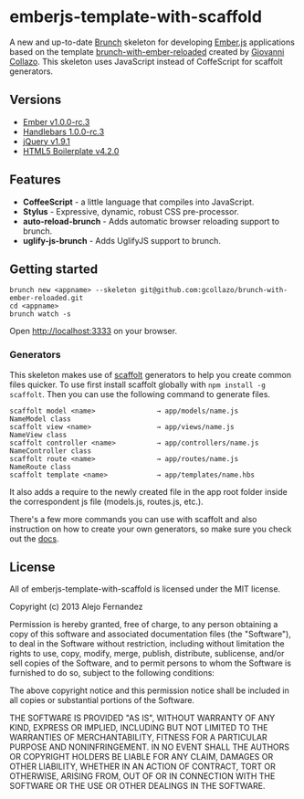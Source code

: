 # emberjs-template-with-scaffold
A new and up-to-date [Brunch](http://brunch.io) skeleton for developing [Ember.js](http://emberjs.com) applications based on the template [brunch-with-ember-reloaded](https://github.com/gcollazo/brunch-with-ember-reloaded) created by [Giovanni Collazo](https://github.com/gcollazo).
This skeleton uses JavaScript instead of CoffeScript for scaffolt generators.

## Versions
- [Ember v1.0.0-rc.3](http://emberjs.com)
- [Handlebars 1.0.0-rc.3](http://handlebarsjs.com)
- [jQuery v1.9.1](http://jquery.com)
- [HTML5 Boilerplate v4.2.0](http://html5boilerplate.com)

## Features
- **CoffeeScript** - a little language that compiles into JavaScript.
- **Stylus** - Expressive, dynamic, robust CSS pre-processor.
- **auto-reload-brunch** - Adds automatic browser reloading support to brunch.
- **uglify-js-brunch** - Adds UglifyJS support to brunch.

## Getting started

```
brunch new <appname> --skeleton git@github.com:gcollazo/brunch-with-ember-reloaded.git
cd <appname>
brunch watch -s
```
Open [http://localhost:3333](http://localhost:3333) on your browser.

### Generators
This skeleton makes use of [scaffolt](https://github.com/paulmillr/scaffolt#readme) generators to help you create common files quicker. To use first install scaffolt globally with `npm install -g scaffolt`. Then you can use the following command to generate files.

```
scaffolt model <name> 				→ app/models/name.js			NameModel class
scaffolt view <name>				→ app/views/name.js			NameView class
scaffolt controller <name> 			→ app/controllers/name.js	NameController class
scaffolt route <name> 				→ app/routes/name.js			NameRoute class
scaffolt template <name> 			→ app/templates/name.hbs
```
It also adds a require to the newly created file in the app root folder inside the correspondent js file (models.js, routes.js, etc.).

There's a few more commands you can use with scaffolt and also instruction on how to create your own generators, so make sure you check out the [docs](https://github.com/paulmillr/scaffolt#readme).


## License
All of emberjs-template-with-scaffold is licensed under the MIT license.

Copyright (c) 2013 Alejo Fernandez

Permission is hereby granted, free of charge, to any person obtaining a copy of this software and associated documentation files (the "Software"), to deal in the Software without restriction, including without limitation the rights to use, copy, modify, merge, publish, distribute, sublicense, and/or sell copies of the Software, and to permit persons to whom the Software is furnished to do so, subject to the following conditions:

The above copyright notice and this permission notice shall be included in all copies or substantial portions of the Software.

THE SOFTWARE IS PROVIDED "AS IS", WITHOUT WARRANTY OF ANY KIND, EXPRESS OR IMPLIED, INCLUDING BUT NOT LIMITED TO THE WARRANTIES OF MERCHANTABILITY, FITNESS FOR A PARTICULAR PURPOSE AND NONINFRINGEMENT. IN NO EVENT SHALL THE AUTHORS OR COPYRIGHT HOLDERS BE LIABLE FOR ANY CLAIM, DAMAGES OR OTHER LIABILITY, WHETHER IN AN ACTION OF CONTRACT, TORT OR OTHERWISE, ARISING FROM, OUT OF OR IN CONNECTION WITH THE SOFTWARE OR THE USE OR OTHER DEALINGS IN THE SOFTWARE.
